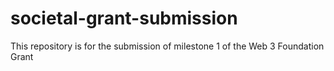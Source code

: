 # societal-grant-submission
This repository is for the submission of milestone 1 of the Web 3 Foundation Grant
